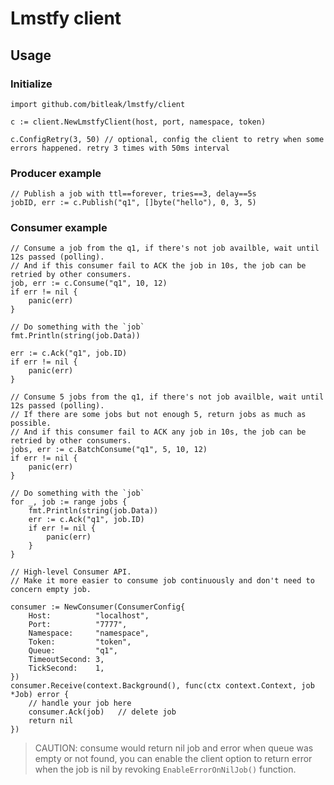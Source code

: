 # Lmstfy client

## Usage

### Initialize

```
import github.com/bitleak/lmstfy/client

c := client.NewLmstfyClient(host, port, namespace, token)

c.ConfigRetry(3, 50) // optional, config the client to retry when some errors happened. retry 3 times with 50ms interval 
```

### Producer example

```
// Publish a job with ttl==forever, tries==3, delay==5s
jobID, err := c.Publish("q1", []byte("hello"), 0, 3, 5)
```

### Consumer example

```
// Consume a job from the q1, if there's not job availble, wait until 12s passed (polling).
// And if this consumer fail to ACK the job in 10s, the job can be retried by other consumers.
job, err := c.Consume("q1", 10, 12)
if err != nil {
    panic(err)
}

// Do something with the `job`
fmt.Println(string(job.Data))

err := c.Ack("q1", job.ID)
if err != nil {
    panic(err)
}
```

```$golang
// Consume 5 jobs from the q1, if there's not job availble, wait until 12s passed (polling).
// If there are some jobs but not enough 5, return jobs as much as possible.
// And if this consumer fail to ACK any job in 10s, the job can be retried by other consumers.
jobs, err := c.BatchConsume("q1", 5, 10, 12)
if err != nil {
    panic(err)
}

// Do something with the `job`
for _, job := range jobs {
    fmt.Println(string(job.Data))
    err := c.Ack("q1", job.ID)
    if err != nil {
        panic(err)
    }
}
```

```$golang
// High-level Consumer API.
// Make it more easier to consume job continuously and don't need to concern empty job.  

consumer := NewConsumer(ConsumerConfig{
    Host:          "localhost",
    Port:          "7777",
    Namespace:     "namespace",
    Token:         "token",
    Queue:         "q1",
    TimeoutSecond: 3,
    TickSecond:    1,
})
consumer.Receive(context.Background(), func(ctx context.Context, job *Job) error {
    // handle your job here
    consumer.Ack(job)   // delete job
    return nil
})
```

> CAUTION: consume would return nil job and error when queue was empty or not found, you can enable
the client option to return error when the job is nil by revoking `EnableErrorOnNilJob()` function. 
